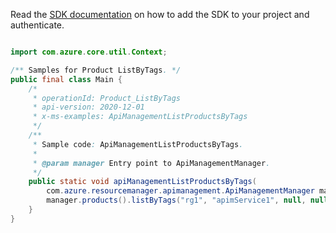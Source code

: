 Read the [SDK documentation](https://github.com/Azure/azure-sdk-for-java/blob/azure-resourcemanager-apimanagement_1.0.0-beta.2/sdk/apimanagement/azure-resourcemanager-apimanagement/README.md) on how to add the SDK to your project and authenticate.

```java

import com.azure.core.util.Context;

/** Samples for Product ListByTags. */
public final class Main {
    /*
     * operationId: Product_ListByTags
     * api-version: 2020-12-01
     * x-ms-examples: ApiManagementListProductsByTags
     */
    /**
     * Sample code: ApiManagementListProductsByTags.
     *
     * @param manager Entry point to ApiManagementManager.
     */
    public static void apiManagementListProductsByTags(
        com.azure.resourcemanager.apimanagement.ApiManagementManager manager) {
        manager.products().listByTags("rg1", "apimService1", null, null, null, null, Context.NONE);
    }
}
```
